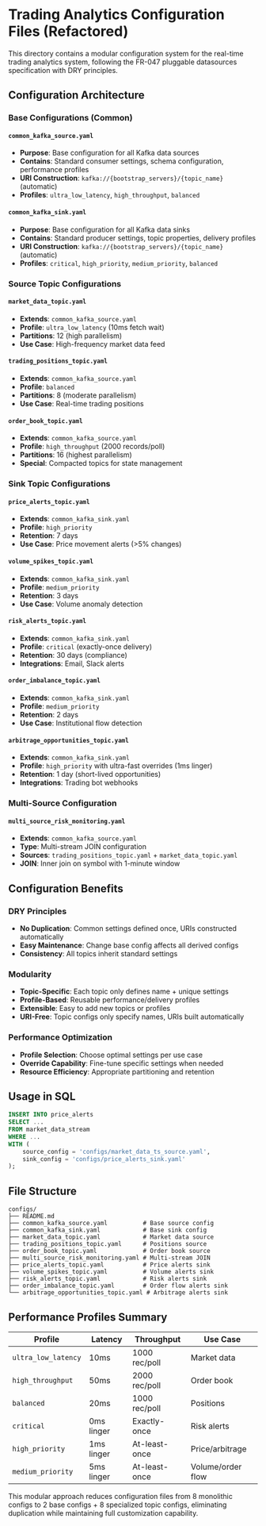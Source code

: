 # Trading Analytics Configuration Files (Refactored)

This directory contains a modular configuration system for the real-time trading analytics system, following the FR-047 pluggable datasources specification with DRY principles.

## Configuration Architecture

### Base Configurations (Common)

#### `common_kafka_source.yaml`
- **Purpose**: Base configuration for all Kafka data sources
- **Contains**: Standard consumer settings, schema configuration, performance profiles
- **URI Construction**: `kafka://{bootstrap_servers}/{topic_name}` (automatic)
- **Profiles**: `ultra_low_latency`, `high_throughput`, `balanced`

#### `common_kafka_sink.yaml`  
- **Purpose**: Base configuration for all Kafka data sinks
- **Contains**: Standard producer settings, topic properties, delivery profiles
- **URI Construction**: `kafka://{bootstrap_servers}/{topic_name}` (automatic)
- **Profiles**: `critical`, `high_priority`, `medium_priority`, `balanced`

### Source Topic Configurations

#### `market_data_topic.yaml`
- **Extends**: `common_kafka_source.yaml`
- **Profile**: `ultra_low_latency` (10ms fetch wait)
- **Partitions**: 12 (high parallelism)
- **Use Case**: High-frequency market data feed

#### `trading_positions_topic.yaml`
- **Extends**: `common_kafka_source.yaml`
- **Profile**: `balanced`
- **Partitions**: 8 (moderate parallelism)
- **Use Case**: Real-time trading positions

#### `order_book_topic.yaml`
- **Extends**: `common_kafka_source.yaml`
- **Profile**: `high_throughput` (2000 records/poll)
- **Partitions**: 16 (highest parallelism)
- **Special**: Compacted topics for state management

### Sink Topic Configurations

#### `price_alerts_topic.yaml`
- **Extends**: `common_kafka_sink.yaml`
- **Profile**: `high_priority`
- **Retention**: 7 days
- **Use Case**: Price movement alerts (>5% changes)

#### `volume_spikes_topic.yaml`
- **Extends**: `common_kafka_sink.yaml`
- **Profile**: `medium_priority`
- **Retention**: 3 days
- **Use Case**: Volume anomaly detection

#### `risk_alerts_topic.yaml`
- **Extends**: `common_kafka_sink.yaml`
- **Profile**: `critical` (exactly-once delivery)
- **Retention**: 30 days (compliance)
- **Integrations**: Email, Slack alerts

#### `order_imbalance_topic.yaml`
- **Extends**: `common_kafka_sink.yaml`
- **Profile**: `medium_priority`
- **Retention**: 2 days
- **Use Case**: Institutional flow detection

#### `arbitrage_opportunities_topic.yaml`
- **Extends**: `common_kafka_sink.yaml`
- **Profile**: `high_priority` with ultra-fast overrides (1ms linger)
- **Retention**: 1 day (short-lived opportunities)
- **Integrations**: Trading bot webhooks

### Multi-Source Configuration

#### `multi_source_risk_monitoring.yaml`
- **Extends**: `common_kafka_source.yaml`
- **Type**: Multi-stream JOIN configuration
- **Sources**: `trading_positions_topic.yaml` + `market_data_topic.yaml`
- **JOIN**: Inner join on symbol with 1-minute window

## Configuration Benefits

### DRY Principles
- **No Duplication**: Common settings defined once, URIs constructed automatically
- **Easy Maintenance**: Change base config affects all derived configs
- **Consistency**: All topics inherit standard settings

### Modularity
- **Topic-Specific**: Each topic only defines name + unique settings
- **Profile-Based**: Reusable performance/delivery profiles
- **Extensible**: Easy to add new topics or profiles
- **URI-Free**: Topic configs only specify names, URIs built automatically

### Performance Optimization
- **Profile Selection**: Choose optimal settings per use case
- **Override Capability**: Fine-tune specific settings when needed
- **Resource Efficiency**: Appropriate partitioning and retention

## Usage in SQL

```sql
INSERT INTO price_alerts
SELECT ...
FROM market_data_stream
WHERE ...
WITH (
    source_config = 'configs/market_data_ts_source.yaml',
    sink_config = 'configs/price_alerts_sink.yaml'
);
```

## File Structure

```
configs/
├── README.md
├── common_kafka_source.yaml          # Base source config
├── common_kafka_sink.yaml            # Base sink config
├── market_data_topic.yaml            # Market data source
├── trading_positions_topic.yaml      # Positions source
├── order_book_topic.yaml             # Order book source
├── multi_source_risk_monitoring.yaml # Multi-stream JOIN
├── price_alerts_topic.yaml           # Price alerts sink
├── volume_spikes_topic.yaml          # Volume alerts sink
├── risk_alerts_topic.yaml            # Risk alerts sink
├── order_imbalance_topic.yaml        # Order flow alerts sink
└── arbitrage_opportunities_topic.yaml # Arbitrage alerts sink
```

## Performance Profiles Summary

| Profile | Latency | Throughput | Use Case |
|---------|---------|------------|-----------|
| `ultra_low_latency` | 10ms | 1000 rec/poll | Market data |
| `high_throughput` | 50ms | 2000 rec/poll | Order book |
| `balanced` | 20ms | 1000 rec/poll | Positions |
| `critical` | 0ms linger | Exactly-once | Risk alerts |
| `high_priority` | 1ms linger | At-least-once | Price/arbitrage |
| `medium_priority` | 5ms linger | At-least-once | Volume/order flow |

This modular approach reduces configuration files from 8 monolithic configs to 2 base configs + 8 specialized topic configs, eliminating duplication while maintaining full customization capability.